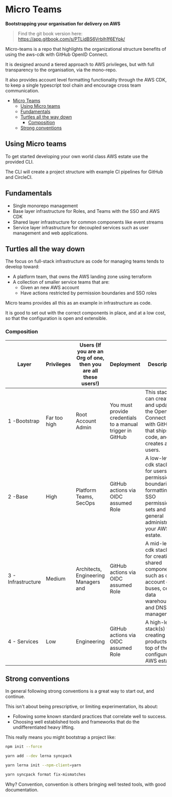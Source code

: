 # Micro Teams

**Bootstrapping your organisation for delivery on AWS**

>Find the git book version here: https://app.gitbook.com/s/PTLidBS6Vrblh1f6EYpk/

Micro-teams is a repo that highlights the organizational structure benefits of using the aws-cdk with GitHub OpenID Connect.

It is designed around a tiered approach to AWS privileges, but with full transparency to the organisation, via the mono-repo.

It also provides account level formatting functionality through the AWS CDK, to keep a single typescript tool chain and encourage cross team communication.

- [Micro Teams](#micro-teams)
  - [Using Micro teams](#using-micro-teams)
  - [Fundamentals](#fundamentals)
  - [Turtles all the way down](#turtles-all-the-way-down)
    - [Composition](#composition)
  - [Strong conventions](#strong-conventions)


## Using Micro teams

To get started developing your own world class AWS estate use the provided CLI.

The CLI will create a project structure with example CI pipelines for GitHub and CircleCI.

## Fundamentals

- Single monorepo management
- Base layer infrastructure for Roles, and Teams with the SSO and AWS CDK
- Shared layer infrastructure for common components like event streams
- Service layer infrastructure for decoupled services such as user management and web applications.

## Turtles all the way down

The focus on full-stack infrastructure as code for managing teams tends to develop toward:

- A platform team, that owns the AWS landing zone using terraform
- A collection of smaller service teams that are:
  - Given an new AWS account
  - Have actions restricted by permission boundaries and SSO roles

Micro teams provides all this as an example in infrastructure as code.

It is good to set out with the correct components in place, and at a low cost, so that the configuration is open and extensible.

### Composition

| Layer              | Privileges   | Users (If you are an Org of one, then you are all these users!) | Deployment                                                 | Description                                                                                                                              |
| ------------------ | ------------ | --------------------------------------------------------------- | ---------------------------------------------------------- | ---------------------------------------------------------------------------------------------------------------------------------------- |
| 1 -Bootstrap       | Far too high | Root Account Admin                                              | You must provide credentials to a manual trigger in GitHub | This stack can create and update the OpenID Connect link with GitHub that ships all code, and creates all users.                         |
| 2 -Base            | High         | Platform Teams, SecOps                                          | GitHub actions via OIDC assumed Role                       | A low-level cdk stack(s) for users, permission boundaries, formatting SSO permission sets and in general administrating your AWS estate. |
| 3 - Infrastructure | Medium       | Architects, Engineering Managers and                            | GitHub actions via OIDC assumed Role                       | A mid-level cdk stack(s) for creating shared components such as cross account event buses, central data warehouses and DNS management.   |
| 4 - Services       | Low          | Engineering                                                     | GitHub actions via OIDC assumed Role                       | A high-level stack(s) for creating products on top of the configured AWS estate                                                          |

## Strong conventions

In general following strong conventions is a great way to start out, and continue.

This isn't about being prescriptive, or limiting experimentation, its about:

- Following some known standard practices that correlate well to success.
- Choosing well established tools and frameworks that do the undifferentiated heavy lifting.

This really means you might bootstrap a project like:

```bash
npm init --force

yarn add --dev lerna syncpack

yarn lerna init --npm-client=yarn

yarn syncpack format fix-mismatches
```

Why? Convention, convention is others bringing well tested tools, with good documentation.
